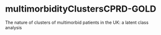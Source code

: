 # multimorbidityClustersCPRD-GOLD
The nature of clusters of multimorbid patients in the UK: a latent class analysis
